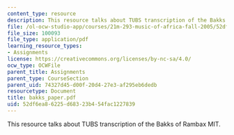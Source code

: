```yaml
---
content_type: resource
description: This resource talks about TUBS transcription of the Bakks of Rambax MIT.
file: /ol-ocw-studio-app/courses/21m-293-music-of-africa-fall-2005/52df6ea86225d68323b454fac1227839_bakks_paper.pdf
file_size: 100093
file_type: application/pdf
learning_resource_types:
- Assignments
license: https://creativecommons.org/licenses/by-nc-sa/4.0/
ocw_type: OCWFile
parent_title: Assignments
parent_type: CourseSection
parent_uid: 74327d45-d00f-20d4-27e3-af295eb6dedb
resourcetype: Document
title: bakks_paper.pdf
uid: 52df6ea8-6225-d683-23b4-54fac1227839
---
```

This resource talks about TUBS transcription of the Bakks of Rambax MIT.